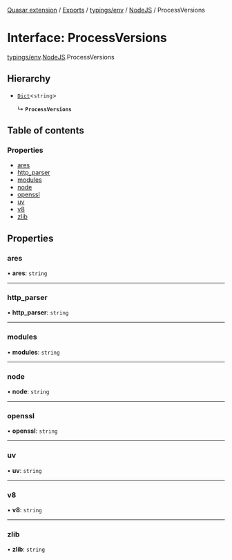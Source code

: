 [Quasar extension](../index.md) / [Exports](../modules.md) / [typings/env](../modules/typings_env.md) / [NodeJS](../modules/typings_env.NodeJS.md) / ProcessVersions

# Interface: ProcessVersions

[typings/env](../modules/typings_env.md).[NodeJS](../modules/typings_env.NodeJS.md).ProcessVersions

## Hierarchy

- [`Dict`](typings_env.NodeJS.Dict.md)<`string`\>

  ↳ **`ProcessVersions`**

## Table of contents

### Properties

- [ares](typings_env.NodeJS.ProcessVersions.md#ares)
- [http\_parser](typings_env.NodeJS.ProcessVersions.md#http_parser)
- [modules](typings_env.NodeJS.ProcessVersions.md#modules)
- [node](typings_env.NodeJS.ProcessVersions.md#node)
- [openssl](typings_env.NodeJS.ProcessVersions.md#openssl)
- [uv](typings_env.NodeJS.ProcessVersions.md#uv)
- [v8](typings_env.NodeJS.ProcessVersions.md#v8)
- [zlib](typings_env.NodeJS.ProcessVersions.md#zlib)

## Properties

### ares

• **ares**: `string`

___

### http\_parser

• **http\_parser**: `string`

___

### modules

• **modules**: `string`

___

### node

• **node**: `string`

___

### openssl

• **openssl**: `string`

___

### uv

• **uv**: `string`

___

### v8

• **v8**: `string`

___

### zlib

• **zlib**: `string`
